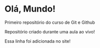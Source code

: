 # Olá, Mundo!
 Primeiro repositório do curso  de Git e Github

 Repositório criado durante uma aula ao vivo!
 
 Essa linha foi adicionada no site!
